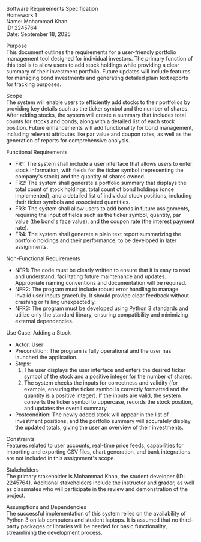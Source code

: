 Software Requirements Specification  
Homework 1  
Name: Mohammad Khan  
ID: 2245764  
Date: September 18, 2025  

Purpose  
This document outlines the requirements for a user-friendly portfolio management tool designed for individual investors. The primary function of this tool is to allow users to add stock holdings while providing a clear summary of their investment portfolio. Future updates will include features for managing bond investments and generating detailed plain text reports for tracking purposes.

Scope  
The system will enable users to efficiently add stocks to their portfolios by providing key details such as the ticker symbol and the number of shares. After adding stocks, the system will create a summary that includes total counts for stocks and bonds, along with a detailed list of each stock position. Future enhancements will add functionality for bond management, including relevant attributes like par value and coupon rates, as well as the generation of reports for comprehensive analysis.

Functional Requirements  
- FR1: The system shall include a user interface that allows users to enter stock information, with fields for the ticker symbol (representing the company's stock) and the quantity of shares owned.  
- FR2: The system shall generate a portfolio summary that displays the total count of stock holdings, total count of bond holdings (once implemented), and a detailed list of individual stock positions, including their ticker symbols and associated quantities.  
- FR3: The system shall allow users to add bonds in future assignments, requiring the input of fields such as the ticker symbol, quantity, par value (the bond's face value), and the coupon rate (the interest payment rate).  
- FR4: The system shall generate a plain text report summarizing the portfolio holdings and their performance, to be developed in later assignments.  

Non-Functional Requirements  
- NFR1: The code must be clearly written to ensure that it is easy to read and understand, facilitating future maintenance and updates. Appropriate naming conventions and documentation will be required.  
- NFR2: The program must include robust error handling to manage invalid user inputs gracefully. It should provide clear feedback without crashing or failing unexpectedly.  
- NFR3: The program must be developed using Python 3 standards and utilize only the standard library, ensuring compatibility and minimizing external dependencies.  

Use Case: Adding a Stock  
- Actor: User  
- Precondition: The program is fully operational and the user has launched the application.  
- Steps: 
  1. The user displays the user interface and enters the desired ticker symbol of the stock and a positive integer for the number of shares.  
  2. The system checks the inputs for correctness and validity (for example, ensuring the ticker symbol is correctly formatted and the quantity is a positive integer). If the inputs are valid, the system converts the ticker symbol to uppercase, records the stock position, and updates the overall summary.  
- Postcondition: The newly added stock will appear in the list of investment positions, and the portfolio summary will accurately display the updated totals, giving the user an overview of their investments.  

Constraints  
Features related to user accounts, real-time price feeds, capabilities for importing and exporting CSV files, chart generation, and bank integrations are not included in this assignment's scope.  

Stakeholders  
The primary stakeholder is Mohammad Khan, the student developer (ID: 2245764). Additional stakeholders include the instructor and grader, as well as classmates who will participate in the review and demonstration of the project.  

Assumptions and Dependencies  
The successful implementation of this system relies on the availability of Python 3 on lab computers and student laptops. It is assumed that no third-party packages or libraries will be needed for basic functionality, streamlining the development process.
